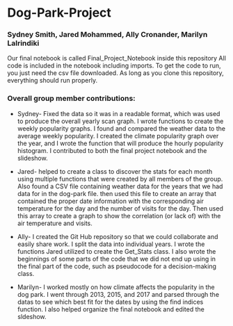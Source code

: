 # Dog-Park-Project
### Sydney Smith, Jared Mohammed, Ally Cronander, Marilyn Lalrindiki
Our final notebook is called Final_Project_Notebook inside this repository
All code is included in the notebook including imports. To get the code to run, you just need the csv file downloaded. As long as you clone this repository, everything should run properly. 


### Overall group member contributions:
- Sydney- Fixed the data so it was in a readable format, which was used to produce the overall yearly scan graph. I wrote functions to create the weekly popularity graphs. I found and compared the weather data to the average weekly popularity. I created the climate popularity graph over the year, and I wrote the function that will produce the hourly popularity histogram. I contributed to both the final project notebook and the slideshow.

- Jared- helped to create a class to discover the stats for each month using multiple functions that were created by all members of the group. Also found a CSV file containing weather data for the years that we had data for in the dog-park file. then used this file to create an array that contained the proper date information with the corresponding air temperature for the day and the number of visits for the day. Then used this array to create a graph to show the correlation (or lack of) with the air temperature and visits.

- Ally- I created the Git Hub repository so that we could collaborate and easily share work. I split the data into individual years. I wrote the functions Jared utilized to create the Get_Stats class. I also wrote the beginnings of some parts of the code that we did not end up using in the final part of the code, such as pseudocode for a decision-making class. 

- Marilyn- I worked mostly on how climate affects the popularity in the dog park. I went through 2013, 2015, and 2017 and parsed through the datas to see which best fit for the dates by using the find indices function. I also helped organize the final notebook and edited the sldeshow. 
